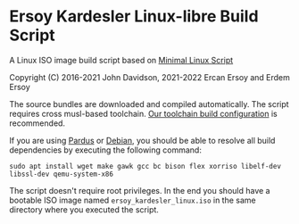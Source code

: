# Ersoy Kardesler Linux-libre Build Script

A Linux ISO image build script based on [Minimal Linux Script](https://github.com/ivandavidov/minimal-linux-script)

Copyright (C) 2016-2021 John Davidson, 2021-2022 Ercan Ersoy and Erdem Ersoy

The source bundles are downloaded and compiled automatically. The script requires cross musl-based toolchain. [Our toolchain build configuration](https://github.com/Ersoy-Kardesler/buildroot-configs) is recommended.

If you are using [Pardus](https://www.pardus.org.tr) or [Debian](https://www.debian.org), you should be able to resolve all build dependencies by executing the following command:

    sudo apt install wget make gawk gcc bc bison flex xorriso libelf-dev libssl-dev qemu-system-x86

The script doesn't require root privileges. In the end you should have a bootable ISO image named `ersoy_kardesler_linux.iso` in the same directory where you executed the script.
